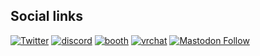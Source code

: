 ## Social links

[![Twitter](https://badgen.net/badge/icon/twitter?icon=twitter&label)](https://twitter.com/Shiokai_waswo "@Shiokai_waswo")
[![discord](https://img.shields.io/badge/discord-Shiokai-5865F2?logo=discord&logoColor=white)](https://discordapp.com/users/785218365480239167 "Shiokai")
[![booth](https://img.shields.io/static/v1?label=Booth&message=しおかいの露店&color=fc4d50)](https://shiokai.booth.pm/ "しおかいの露店")
[![vrchat](https://img.shields.io/static/v1?label=VRChat&message=Shiokai&color=black)](https://vrchat.com/home/user/usr_00195c34-78e3-4f46-8310-1e7267f0d873 "Shiokai")
[![Mastodon Follow](https://img.shields.io/mastodon/follow/109799414989809401?domain=https%3A%2F%2Ftaruntarun.net&style=social)](https://taruntarun.net/@shiokai)

<!--
**Shiokai/Shiokai** is a ✨ _special_ ✨ repository because its `README.md` (this file) appears on your GitHub profile.

Here are some ideas to get you started:

- 🔭 I’m currently working on ...
- 🌱 I’m currently learning ...
- 👯 I’m looking to collaborate on ...
- 🤔 I’m looking for help with ...
- 💬 Ask me about ...
- 📫 How to reach me: ...
- 😄 Pronouns: ...
- ⚡ Fun fact: ...
-->
